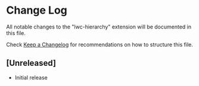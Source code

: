# Change Log

All notable changes to the "lwc-hierarchy" extension will be documented in this file.

Check [Keep a Changelog](http://keepachangelog.com/) for recommendations on how to structure this file.

## [Unreleased]

- Initial release